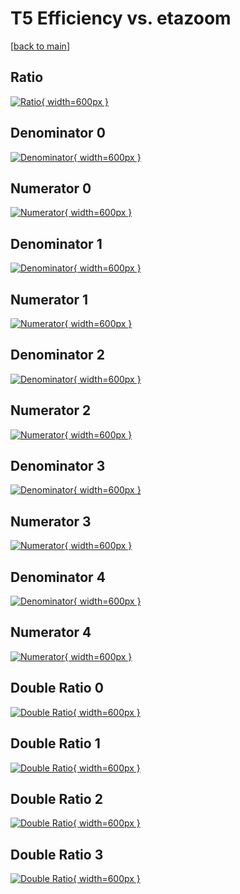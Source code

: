 # T5 Efficiency vs. etazoom

[[back to main](./)]



## Ratio

[![Ratio](../mtv/var/T5_vtr_211_0_eff_etazoom.png){ width=600px }](../mtv/var/T5_vtr_211_0_eff_etazoom.pdf)

## Denominator 0

[![Denominator](../mtv/den/T5_vtr_211_0_eff_etazoom_den0.png){ width=600px }](../mtv/den/T5_vtr_211_0_eff_etazoom_den0.pdf)

## Numerator 0

[![Numerator](../mtv/num/T5_vtr_211_0_eff_etazoom_num0.png){ width=600px }](../mtv/num/T5_vtr_211_0_eff_etazoom_num0.pdf)

## Denominator 1

[![Denominator](../mtv/den/T5_vtr_211_0_eff_etazoom_den1.png){ width=600px }](../mtv/den/T5_vtr_211_0_eff_etazoom_den1.pdf)

## Numerator 1

[![Numerator](../mtv/num/T5_vtr_211_0_eff_etazoom_num1.png){ width=600px }](../mtv/num/T5_vtr_211_0_eff_etazoom_num1.pdf)

## Denominator 2

[![Denominator](../mtv/den/T5_vtr_211_0_eff_etazoom_den2.png){ width=600px }](../mtv/den/T5_vtr_211_0_eff_etazoom_den2.pdf)

## Numerator 2

[![Numerator](../mtv/num/T5_vtr_211_0_eff_etazoom_num2.png){ width=600px }](../mtv/num/T5_vtr_211_0_eff_etazoom_num2.pdf)

## Denominator 3

[![Denominator](../mtv/den/T5_vtr_211_0_eff_etazoom_den3.png){ width=600px }](../mtv/den/T5_vtr_211_0_eff_etazoom_den3.pdf)

## Numerator 3

[![Numerator](../mtv/num/T5_vtr_211_0_eff_etazoom_num3.png){ width=600px }](../mtv/num/T5_vtr_211_0_eff_etazoom_num3.pdf)

## Denominator 4

[![Denominator](../mtv/den/T5_vtr_211_0_eff_etazoom_den4.png){ width=600px }](../mtv/den/T5_vtr_211_0_eff_etazoom_den4.pdf)

## Numerator 4

[![Numerator](../mtv/num/T5_vtr_211_0_eff_etazoom_num4.png){ width=600px }](../mtv/num/T5_vtr_211_0_eff_etazoom_num4.pdf)

## Double Ratio 0

[![Double Ratio](../mtv/ratio/T5_vtr_211_0_eff_etazoom_ratio0.png){ width=600px }](../mtv/ratio/T5_vtr_211_0_eff_etazoom_ratio0.pdf)

## Double Ratio 1

[![Double Ratio](../mtv/ratio/T5_vtr_211_0_eff_etazoom_ratio1.png){ width=600px }](../mtv/ratio/T5_vtr_211_0_eff_etazoom_ratio1.pdf)

## Double Ratio 2

[![Double Ratio](../mtv/ratio/T5_vtr_211_0_eff_etazoom_ratio2.png){ width=600px }](../mtv/ratio/T5_vtr_211_0_eff_etazoom_ratio2.pdf)

## Double Ratio 3

[![Double Ratio](../mtv/ratio/T5_vtr_211_0_eff_etazoom_ratio3.png){ width=600px }](../mtv/ratio/T5_vtr_211_0_eff_etazoom_ratio3.pdf)

